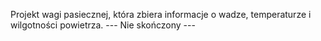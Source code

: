 Projekt wagi pasiecznej, która zbiera informacje o wadze, temperaturze i wilgotności powietrza.   --- Nie skończony ---
